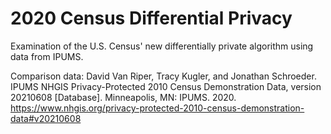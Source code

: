 # 2020 Census Differential Privacy

Examination of the U.S. Census' new differentially private algorithm using data from IPUMS. 

Comparison data: David Van Riper, Tracy Kugler, and Jonathan Schroeder. IPUMS NHGIS Privacy-Protected 2010 Census Demonstration Data, version 20210608 [Database]. Minneapolis, MN: IPUMS. 2020. https://www.nhgis.org/privacy-protected-2010-census-demonstration-data#v20210608 
